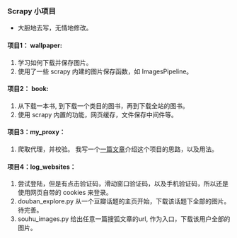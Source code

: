 ###   Scrapy 小项目
- 大胆地去写，无情地修改。

#### 项目1：  wallpaper:
1. 学习如何下载并保存图片。
2. 使用了一些 scrapy 内建的图片保存函数，如 ImagesPipeline。

#### 项目2：  book:
1. 从下载一本书, 到下载一个类目的图书，再到下载全站的图书。
2. 使用 scrapy 内置的功能，网页缓存，文件保存中间件等。

#### 项目3：my_proxy：
1. 爬取代理，并校验。 我写一个[一篇文章](https://www.jianshu.com/p/51f83c6579f7)介绍这个项目的思路，以及用法。

#### 项目4：log_websites：
1. 尝试登陆，但是有点击验证码，滑动窗口验证码，以及手机验证码，所以还是使用网页自带的 cookies 来登录。
2. douban_explore.py 从一个豆瓣话题的主页开始，下载该话题下全部的图片。待完善。
3. souhu_images.py  给出任意一篇搜狐文章的url, 作为入口，下载该用户全部的图片。

 
